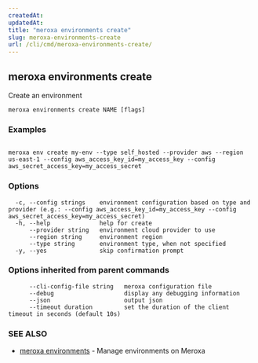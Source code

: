 ```yaml
---
createdAt: 
updatedAt: 
title: "meroxa environments create"
slug: meroxa-environments-create
url: /cli/cmd/meroxa-environments-create/
---
```

## meroxa environments create

Create an environment

```
meroxa environments create NAME [flags]
```

### Examples

```

meroxa env create my-env --type self_hosted --provider aws --region us-east-1 --config aws_access_key_id=my_access_key --config aws_secret_access_key=my_access_secret

```

### Options

```
  -c, --config strings    environment configuration based on type and provider (e.g.: --config aws_access_key_id=my_access_key --config aws_secret_access_key=my_access_secret)
  -h, --help              help for create
      --provider string   environment cloud provider to use
      --region string     environment region
      --type string       environment type, when not specified
  -y, --yes               skip confirmation prompt
```

### Options inherited from parent commands

```
      --cli-config-file string   meroxa configuration file
      --debug                    display any debugging information
      --json                     output json
      --timeout duration         set the duration of the client timeout in seconds (default 10s)
```

### SEE ALSO

* [meroxa environments](/cli/cmd/meroxa-environments/)	 - Manage environments on Meroxa

